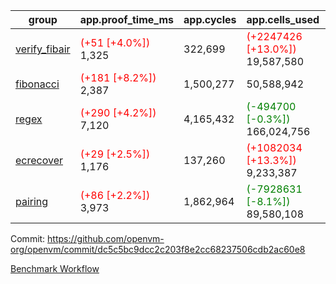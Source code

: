 | group | app.proof_time_ms | app.cycles | app.cells_used | leaf.proof_time_ms | leaf.cycles | leaf.cells_used |
| -- | -- | -- | -- | -- | -- | -- |
| [verify_fibair](https://github.com/openvm-org/openvm/blob/benchmark-results/benchmarks-pr/1733/verify_fibair-dc5c5bc9dcc2c203f8e2cc68237506cdb2ac60e8.md) |<span style='color: red'>(+51 [+4.0%])</span> 1,325 |  322,699 | <span style='color: red'>(+2247426 [+13.0%])</span> 19,587,580 |- | - | - |
| [fibonacci](https://github.com/openvm-org/openvm/blob/benchmark-results/benchmarks-pr/1733/fibonacci-dc5c5bc9dcc2c203f8e2cc68237506cdb2ac60e8.md) |<span style='color: red'>(+181 [+8.2%])</span> 2,387 |  1,500,277 |  50,588,942 |- | - | - |
| [regex](https://github.com/openvm-org/openvm/blob/benchmark-results/benchmarks-pr/1733/regex-dc5c5bc9dcc2c203f8e2cc68237506cdb2ac60e8.md) |<span style='color: red'>(+290 [+4.2%])</span> 7,120 |  4,165,432 | <span style='color: green'>(-494700 [-0.3%])</span> 166,024,756 |- | - | - |
| [ecrecover](https://github.com/openvm-org/openvm/blob/benchmark-results/benchmarks-pr/1733/ecrecover-dc5c5bc9dcc2c203f8e2cc68237506cdb2ac60e8.md) |<span style='color: red'>(+29 [+2.5%])</span> 1,176 |  137,260 | <span style='color: red'>(+1082034 [+13.3%])</span> 9,233,387 |- | - | - |
| [pairing](https://github.com/openvm-org/openvm/blob/benchmark-results/benchmarks-pr/1733/pairing-dc5c5bc9dcc2c203f8e2cc68237506cdb2ac60e8.md) |<span style='color: red'>(+86 [+2.2%])</span> 3,973 |  1,862,964 | <span style='color: green'>(-7928631 [-8.1%])</span> 89,580,108 |- | - | - |


Commit: https://github.com/openvm-org/openvm/commit/dc5c5bc9dcc2c203f8e2cc68237506cdb2ac60e8

[Benchmark Workflow](https://github.com/openvm-org/openvm/actions/runs/15837209024)
